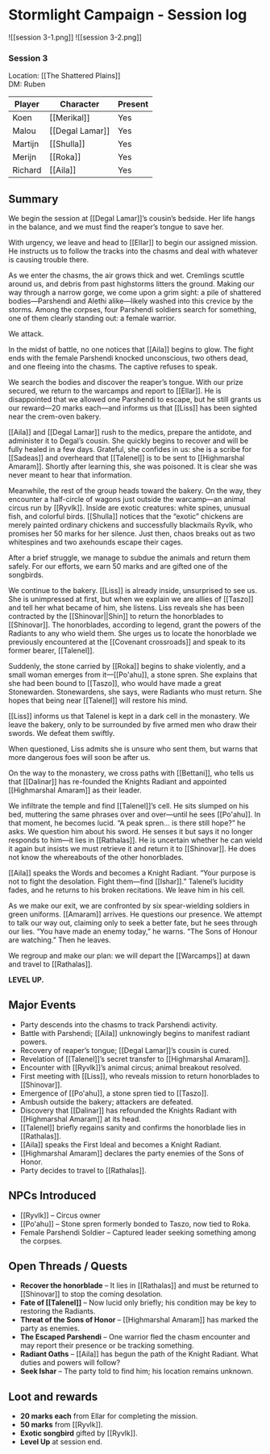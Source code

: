 # Stormlight Campaign - Session log

![[session 3-1.png]]
![[session 3-2.png]]

### Session 3
Location:  [[The Shattered Plains]]<br>
DM: Ruben

| Player  | Character                               | Present |
| ------- | --------------------------------------- | ------- |
| Koen    | [[Merikal]]                             | Yes     |
| Malou   | [[Degal Lamar]]                         | Yes     |
| Martijn | [[Shulla]]                              | Yes     |
| Merijn  | [[Roka]] | Yes     |
| Richard | [[Aila]]                                | Yes     |

## Summary  

We begin the session at [[Degal Lamar]]’s cousin’s bedside. Her life hangs in the balance, and we must find the reaper’s tongue to save her.

With urgency, we leave and head to [[Ellar]] to begin our assigned mission. He instructs us to follow the tracks into the chasms and deal with whatever is causing trouble there.

As we enter the chasms, the air grows thick and wet. Cremlings scuttle around us, and debris from past highstorms litters the ground. Making our way through a narrow gorge, we come upon a grim sight: a pile of shattered bodies—Parshendi and Alethi alike—likely washed into this crevice by the storms. Among the corpses, four Parshendi soldiers search for something, one of them clearly standing out: a female warrior.

We attack.

In the midst of battle, no one notices that [[Aila]] begins to glow. The fight ends with the female Parshendi knocked unconscious, two others dead, and one fleeing into the chasms. The captive refuses to speak.

We search the bodies and discover the reaper’s tongue. With our prize secured, we return to the warcamps and report to [[Ellar]]. He is disappointed that we allowed one Parshendi to escape, but he still grants us our reward—20 marks each—and informs us that [[Liss]] has been sighted near the crem-oven bakery.

[[Aila]] and [[Degal Lamar]] rush to the medics, prepare the antidote, and administer it to Degal’s cousin. She quickly begins to recover and will be fully healed in a few days. Grateful, she confides in us: she is a scribe for [[Sadeas]] and overheard that [[Talenel]] is to be sent to [[Highmarshal Amaram]]. Shortly after learning this, she was poisoned. It is clear she was never meant to hear that information.

Meanwhile, the rest of the group heads toward the bakery. On the way, they encounter a half-circle of wagons just outside the warcamp—an animal circus run by [[Ryvlk]]. Inside are exotic creatures: white spines, unusual fish, and colorful birds. [[Shulla]] notices that the “exotic” chickens are merely painted ordinary chickens and successfully blackmails Ryvlk, who promises her 50 marks for her silence. Just then, chaos breaks out as two whitespines and two axehounds escape their cages.

After a brief struggle, we manage to subdue the animals and return them safely. For our efforts, we earn 50 marks and are gifted one of the songbirds.

We continue to the bakery. [[Liss]] is already inside, unsurprised to see us. She is unimpressed at first, but when we explain we are allies of [[Taszo]] and tell her what became of him, she listens. Liss reveals she has been contracted by the [[Shinovar||Shin]] to return the honorblades to [[Shinovar]]. The honorblades, according to legend, grant the powers of the Radiants to any who wield them. She urges us to locate the honorblade we previously encountered at the [[Covenant crossroads]] and speak to its former bearer, [[Talenel]].

Suddenly, the stone carried by [[Roka]] begins to shake violently, and a small woman emerges from it—[[Po'ahu]], a stone spren. She explains that she had been bound to [[Taszo]], who would have made a great Stonewarden. Stonewardens, she says, were Radiants who must return. She hopes that being near [[Talenel]] will restore his mind.

[[Liss]] informs us that Talenel is kept in a dark cell in the monastery. We leave the bakery, only to be surrounded by five armed men who draw their swords. We defeat them swiftly.

When questioned, Liss admits she is unsure who sent them, but warns that more dangerous foes will soon be after us.

On the way to the monastery, we cross paths with [[Bettani]], who tells us that [[Dalinar]] has re-founded the Knights Radiant and appointed [[Highmarshal Amaram]] as their leader.

We infiltrate the temple and find [[Talenel]]’s cell. He sits slumped on his bed, muttering the same phrases over and over—until he sees [[Po'ahu]]. In that moment, he becomes lucid. “A peak spren… is there still hope?” he asks. We question him about his sword. He senses it but says it no longer responds to him—it lies in [[Rathalas]]. He is uncertain whether he can wield it again but insists we must retrieve it and return it to [[Shinovar]]. He does not know the whereabouts of the other honorblades.

[[Aila]] speaks the Words and becomes a Knight Radiant. “Your purpose is not to fight the desolation. Fight them—find [[Ishar]].” Talenel’s lucidity fades, and he returns to his broken recitations. We leave him in his cell.

As we make our exit, we are confronted by six spear-wielding soldiers in green uniforms. [[Amaram]] arrives. He questions our presence. We attempt to talk our way out, claiming only to seek a better fate, but he sees through our lies. “You have made an enemy today,” he warns. “The Sons of Honour are watching.” Then he leaves.

We regroup and make our plan: we will depart the [[Warcamps]] at dawn and travel to [[Rathalas]].

**LEVEL UP.**


## Major Events  

- Party descends into the chasms to track Parshendi activity.
- Battle with Parshendi; [[Aila]] unknowingly begins to manifest radiant powers.
- Recovery of reaper’s tongue; [[Degal Lamar]]’s cousin is cured.
- Revelation of [[Talenel]]’s secret transfer to [[Highmarshal Amaram]].
- Encounter with [[Ryvlk]]’s animal circus; animal breakout resolved.
- First meeting with [[Liss]], who reveals mission to return honorblades to [[Shinovar]].
- Emergence of [[Po'ahu]], a stone spren tied to [[Taszo]].
- Ambush outside the bakery; attackers are defeated.
- Discovery that [[Dalinar]] has refounded the Knights Radiant with [[Highmarshal Amaram]] at its head.
- [[Talenel]] briefly regains sanity and confirms the honorblade lies in [[Rathalas]].
- [[Aila]] speaks the First Ideal and becomes a Knight Radiant.
- [[Highmarshal Amaram]] declares the party enemies of the Sons of Honor.
- Party decides to travel to [[Rathalas]].


## NPCs Introduced  
-  [[Ryvlk]] – Circus owner
-  [[Po'ahu]] – Stone spren formerly bonded to Taszo, now tied to Roka.
- Female Parshendi Soldier – Captured leader seeking something among the corpses.

## Open Threads / Quests  
- **Recover the honorblade** – It lies in [[Rathalas]] and must be returned to [[Shinovar]] to stop the coming desolation.
- **Fate of [[Talenel]]** – Now lucid only briefly; his condition may be key to restoring the Radiants.
- **Threat of the Sons of Honor** – [[Highmarshal Amaram]] has marked the party as enemies.
- **The Escaped Parshendi** – One warrior fled the chasm encounter and may report their presence or be tracking something.
- **Radiant Oaths** – [[Aila]] has begun the path of the Knight Radiant. What duties and powers will follow?
- **Seek Ishar** – The party told to find him; his location remains unknown.

## Loot and rewards
- **20 marks each** from Ellar for completing the mission.
- **50 marks** from [[Ryvlk]].
- **Exotic songbird** gifted by [[Ryvlk]].
- **Level Up** at session end.